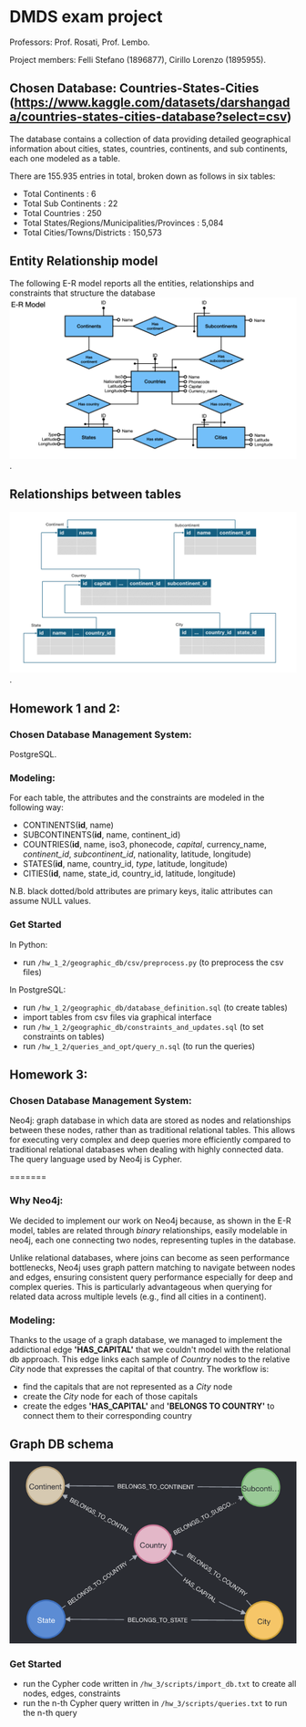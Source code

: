 # DMDS exam project
Professors: Prof. Rosati, Prof. Lembo.

Project members: Felli Stefano (1896877), Cirillo Lorenzo (1895955).

## Chosen Database: Countries-States-Cities (https://www.kaggle.com/datasets/darshangada/countries-states-cities-database?select=csv)
The database contains a collection of data providing detailed geographical information about cities, states, countries, continents, and sub continents, each one modeled as a table. 

There are 155.935 entries in total, broken down as follows in six tables:
* Total Continents : 6
* Total Sub Continents : 22
* Total Countries : 250
* Total States/Regions/Municipalities/Provinces : 5,084
* Total Cities/Towns/Districts : 150,573

## Entity Relationship model
The following E-R model reports all the entities, relationships and constraints that structure the database
![Conceptual Schema](hw_1_2/Images/ER_Model.jpeg).

## Relationships between tables
![Relationships schema](hw_1_2/Images/relational_db.png).

## Homework 1 and 2:

### Chosen Database Management System: 
PostgreSQL.

### Modeling: 
For each table, the attributes and the constraints are modeled in the following way:
* CONTINENTS(__id__, name)
* SUBCONTINENTS(__id__, name, continent_id)
* COUNTRIES(__id__, name, iso3, phonecode, *capital*, currency_name, *continent_id*, *subcontinent_id*, nationality, latitude, longitude)
* STATES(__id__, name, country_id, *type*, latitude, longitude)
* CITIES(__id__, name, state_id, country_id, latitude, longitude)

N.B. black dotted/bold attributes are primary keys, italic attributes can assume NULL values.

### Get Started
In Python:
* run ```/hw_1_2/geographic_db/csv/preprocess.py``` (to preprocess the csv files)

In PostgreSQL:
* run ```/hw_1_2/geographic_db/database_definition.sql``` (to create tables)
* import tables from csv files via graphical interface
* run ```/hw_1_2/geographic_db/constraints_and_updates.sql``` (to set constraints on tables)
* run ```/hw_1_2/queries_and_opt/query_n.sql``` (to run the queries)

## Homework 3:

### Chosen Database Management System: 
Neo4j: graph database in which data are stored as nodes and relationships between these nodes, rather than as traditional relational tables. This allows for executing very complex and deep queries more efficiently compared to traditional relational databases when dealing with highly connected data. The query language used by Neo4j is Cypher.


=======
### Why Neo4j:
We decided to implement our work on Neo4j because, as shown in the E-R model, tables are related through *binary* relationships, easily modelable in neo4j, each one connecting two nodes, representing tuples in the database.

Unlike relational databases, where joins can become as seen performance bottlenecks, Neo4j uses graph pattern matching to navigate between nodes and edges, ensuring consistent query performance especially for deep and complex queries. This is particularly advantageous when querying for related data across multiple levels (e.g., find all cities in a continent).

### Modeling: 
Thanks to the usage of a graph database, we managed to implement the addictional edge __'HAS_CAPITAL'__ that we couldn't model with the relational db approach. This edge links each sample of *Country* nodes to the relative *City* node that expresses the capital of that country.
The workflow is:
- find the capitals that are not represented as a *City* node
- create the *City* node for each of those capitals
- create the edges __'HAS_CAPITAL'__ and __'BELONGS TO COUNTRY'__ to connect them to their corresponding country

## Graph DB schema
![NoSQL Model](hw_3/images/NoSQL_Model.png)

### Get Started
* run the Cypher code written in ```/hw_3/scripts/import_db.txt``` to create all nodes, edges, constraints
* run the n-th Cypher query written in ```/hw_3/scripts/queries.txt``` to run the n-th query
